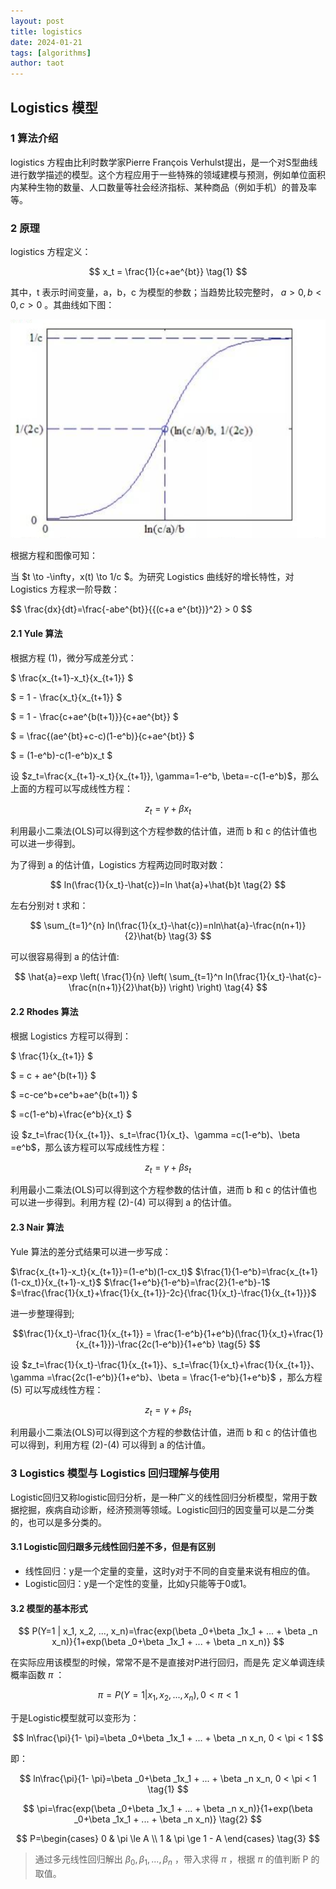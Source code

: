 ```yaml
---
layout: post
title: logistics
date: 2024-01-21
tags: [algorithms]
author: taot
---
```



## Logistics 模型

### 1 算法介绍

logistics 方程由比利时数学家Pierre François Verhulst提出，是一个对S型曲线进行数学描述的模型。这个方程应用于一些特殊的领域建模与预测，例如单位面积内某种生物的数量、人口数量等社会经济指标、某种商品（例如手机）的普及率等。

### 2 原理

logistics 方程定义：

$$
x_t = \frac{1}{c+ae^{bt}} \tag{1}
$$

其中，t 表示时间变量，a，b，c 为模型的参数；当趋势比较完整时， $a>0, b<0, c>0$ 。其曲线如下图：

![Alt text](../blog_images/github_drawing_board_for_gitpages_blog/logistics1.png)

根据方程和图像可知：

当 $t \to -\infty，x(t) \to 1/c $。为研究 Logistics 曲线好的增长特性，对 Logistics 方程求一阶导数：

$$
\frac{dx}{dt}=\frac{-abe^{bt}}\{\{(c+a e^{bt})}^2} > 0
$$


#### 2.1 Yule 算法

根据方程 (1)，微分写成差分式：

$
\frac{x_{t+1}-x_t}{x_{t+1}}
$

$
= 1 - \frac{x_t}{x_{t+1}}
$

$
= 1 - \frac{c+ae^{b(t+1)\}\}\{c+ae^{bt}}
$

$
= \frac{(ae^{bt}+c-c)(1-e^b)}{c+ae^{bt}}
$

$
= (1-e^b)-c(1-e^b)x_t
$

设 $z_t=\frac{x_{t+1}-x_t}{x_{t+1}}, \gamma=1-e^b, \beta=-c(1-e^b)$，那么上面的方程可以写成线性方程：

$$
z_t=\gamma+\beta x_t
$$

利用最小二乘法(OLS)可以得到这个方程参数的估计值，进而 b 和 c 的估计值也可以进一步得到。

为了得到 a 的估计值，Logistics 方程两边同时取对数：

$$
ln(\frac{1}{x_t}-\hat{c})=ln \hat{a}+\hat{b}t \tag{2}
$$

左右分别对 t 求和：

$$
\sum_{t=1}^{n} ln(\frac{1}{x_t}-\hat{c})=nln\hat{a}-\frac{n(n+1)}{2}\hat{b} \tag{3}
$$

可以很容易得到 a 的估计值:

$$
\hat{a}=exp \left( \frac{1}{n} \left( \sum_{t=1}^n ln(\frac{1}{x_t}-\hat{c}-\frac{n(n+1)}{2}\hat{b}) \right) \right) \tag{4}
$$



#### 2.2 Rhodes 算法

根据 Logistics 方程可以得到：

$
\frac{1}{x_{t+1}} 
$

$
= c + ae^{b(t+1)}
$

$
=c-ce^b+ce^b+ae^{b(t+1)}
$

$
=c(1-e^b)+\frac{e^b}{x_t}
$


设 $z_t=\frac{1}{x_{t+1}}、s_t=\frac{1}{x_t}、\gamma =c(1-e^b)、\beta =e^b$，那么该方程可以写成线性方程：

$$
z_t=\gamma + \beta s_t
$$

利用最小二乘法(OLS)可以得到这个方程参数的估计值，进而 b 和 c 的估计值也可以进一步得到。利用方程 (2)-(4) 可以得到 a 的估计值。

#### 2.3 Nair 算法

Yule 算法的差分式结果可以进一步写成：

$\frac{x_{t+1}-x_t}{x_{t+1}}=(1-e^b)(1-cx_t)$
$\frac{1}{1-e^b}=\frac{x_{t+1}(1-cx_t)}{x_{t+1}-x_t}$
$\frac{1+e^b}{1-e^b}=\frac{2}{1-e^b}-1$
$=\frac{\frac{1}{x_t}+\frac{1}{x_{t+1}}-2c}{\frac{1}{x_t}-\frac{1}{x_{t+1}}}$

进一步整理得到;

$$\frac{1}{x_t}-\frac{1}{x_{t+1}} = \frac{1-e^b}{1+e^b}(\frac{1}{x_t}+\frac{1}{x_{t+1}})-\frac{2c(1-e^b)}{1+e^b} \tag{5} $$

设 $z_t=\frac{1}{x_t}-\frac{1}{x_{t+1}}、s_t=\frac{1}{x_t}+\frac{1}{x_{t+1}}、\gamma =\frac{2c(1-e^b)}{1+e^b}、\beta = \frac{1-e^b}{1+e^b}$ ，那么方程 (5) 可以写成线性方程：

$$
z_t = \gamma + \beta s_t
$$

利用最小二乘法(OLS)可以得到这个方程的参数估计值，进而 b 和 c 的估计值也可以得到，利用方程 (2)-(4) 可以得到 a 的估计值。


### 3 Logistics 模型与 Logistics 回归理解与使用

Logistic回归又称logistic回归分析，是一种广义的线性回归分析模型，常用于数据挖掘，疾病自动诊断，经济预测等领域。Logistic回归的因变量可以是二分类的，也可以是多分类的。

#### 3.1 Logistic回归跟多元线性回归差不多，但是有区别
*  线性回归：y是一个定量的变量，这时y对于不同的自变量来说有相应的值。
*  Logistic回归：y是一个定性的变量，比如y只能等于0或1。
  
#### 3.2 模型的基本形式

$$
P(Y=1 | x_1, x_2, ..., x_n)=\frac{exp(\beta _0+\beta _1x_1 + ... + \beta _n x_n)}{1+exp(\beta _0+\beta _1x_1 + ... + \beta _n x_n)}
$$

在实际应用该模型的时候，常常不是不是直接对P进行回归，而是先 定义单调连续概率函数 $\pi$ ：

$$
\pi=P(Y=1 | x_1, x_2, ..., x_n), 0 < \pi < 1
$$

于是Logistic模型就可以变形为：

$$
ln\frac{\pi}{1- \pi}=\beta _0+\beta _1x_1 + ... + \beta _n x_n, 0 < \pi < 1
$$

即：

$$
ln\frac{\pi}{1- \pi}=\beta _0+\beta _1x_1 + ... + \beta _n x_n, 0 < \pi < 1 \tag{1}
$$

$$
\pi=\frac{exp(\beta _0+\beta _1x_1 + ... + \beta _n x_n)}{1+exp(\beta _0+\beta _1x_1 + ... + \beta _n x_n)} \tag{2}
$$

$$
P=\begin{cases}
    0 & \pi \le A \\
    1 & \pi \ge 1 - A
\end{cases}
\tag{3}
$$

> 通过多元线性回归解出 $\beta _0, \beta _1, ..., \beta _n$ ，带入求得 $\pi$ ，根据 $\pi$ 的值判断 P 的取值。
